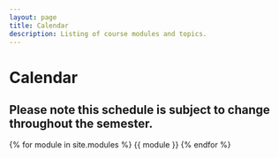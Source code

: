 ```yaml
---
layout: page
title: Calendar
description: Listing of course modules and topics.
---
```


# Calendar

## Please note this schedule is subject to change throughout the semester.

{% for module in site.modules %}
{{ module }}
{% endfor %}
